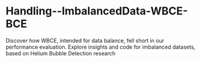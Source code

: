 # Handling--ImbalancedData-WBCE-BCE
Discover how WBCE, intended for data balance, fell short in our performance evaluation. Explore insights and code for imbalanced datasets, based on Helium Bubble Detection research
